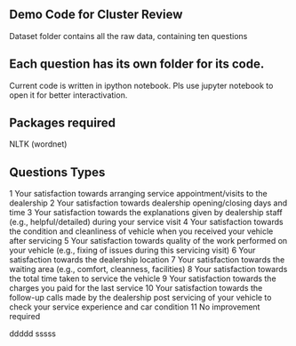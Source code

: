 ## Demo Code for Cluster Review

Dataset folder contains all the raw data, containing ten questions

## Each question has its own folder for its code.

Current code is written in ipython notebook. Pls use jupyter notebook to open it for better interactivation. 

## Packages required

NLTK (wordnet)

## Questions Types

1 Your satisfaction towards arranging service appointment/visits to the dealership
2 Your satisfaction towards dealership opening/closing days and time
3 Your satisfaction towards the explanations given by dealership staff (e.g., helpful/detailed) during your service visit
4 Your satisfaction towards the condition and cleanliness of vehicle when you received your vehicle after servicing
5 Your satisfaction towards quality of the work performed on your vehicle (e.g., fixing of issues during this servicing visit)
6 Your satisfaction towards the dealership location
7 Your satisfaction towards the waiting area (e.g., comfort, cleanness, facilities)
8 Your satisfaction towards the total time taken to service the vehicle
9 Your satisfaction towards the charges you paid for the last service
10 Your satisfaction towards the follow-up calls made by the  dealership post servicing of your vehicle to check your service experience and car condition
11 No improvement required


ddddd
sssss